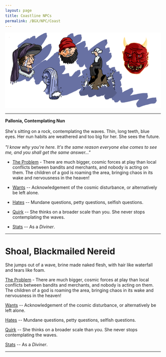 ```yaml
---
layout: page
title: Coastline NPCs
permalink: /BGX/NPC/Coast
---
```


<img src="/images/NPC_Coast.png" alt="Coast NPC">

---

<span class="alchemy"> **Pallonia, Contemplating Nun**<br><br>She's sitting on a rock, contemplating the waves. Thin, long teeth, blue eyes. Her nun habits are weathered and too big for her. She sees the future.<br><br>*"I know why you're here. It's the same reason everyone else comes to see me, and you shall get the same answer..."*</span>

- <ins>The Problem</ins> - There are much bigger, cosmic forces at play than local conflicts between bandits and merchants, and nobody is acting on them. The children of a god is roaming the area, bringing chaos in its wake and nervousness in the heaven!

- <ins>Wants</ins> -- Acknowledgement of the cosmic disturbance, or alternatively be left alone.

- <ins>Hates</ins> -- Mundane questions, petty questions, selfish questions.

- <ins>Quirk</ins> -- She thinks on a broader scale than you. She never stops contemplating the waves.

- <ins>Stats</ins> -- As a *Diviner*.

---

# Shoal, Blackmailed Nereid
<span class="alchemy">She jumps out of a wave, brine made naked flesh, with hair like waterfall and tears like foam. 

<ins>The Problem</ins> - There are much bigger, cosmic forces at play than local conflicts between bandits and merchants, and nobody is acting on them. The children of a god is roaming the area, bringing chaos in its wake and nervousness in the heaven!

<ins>Wants</ins> -- Acknowledgement of the cosmic disturbance, or alternatively be left alone.

<ins>Hates</ins> -- Mundane questions, petty questions, selfish questions.

<ins>Quirk</ins> -- She thinks on a broader scale than you. She never stops contemplating the waves.

<ins>Stats</ins> -- As a *Diviner*.

---

